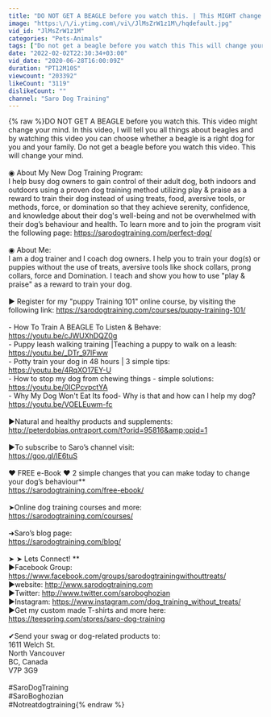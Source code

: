 ```yaml
---
title: "DO NOT GET A BEAGLE before you watch this. | This MIGHT change your mind."
image: "https:\/\/i.ytimg.com\/vi\/JlMsZrW1z1M\/hqdefault.jpg"
vid_id: "JlMsZrW1z1M"
categories: "Pets-Animals"
tags: ["Do not get a beagle before you watch this This will change your mind","should you get a beagle","10 reasons why you should get a beagle"]
date: "2022-02-02T22:30:34+03:00"
vid_date: "2020-06-28T16:00:09Z"
duration: "PT12M10S"
viewcount: "203392"
likeCount: "3119"
dislikeCount: ""
channel: "Saro Dog Training"
---
```

{% raw %}DO NOT GET A BEAGLE before you watch this. This video might change your mind. In this video, I will tell you all things about beagles and by watching this video you can choose whether a beagle is a right dog for you and your family. Do not get a beagle before you watch this video. This will change your mind. <br /><br />◉ About My New Dog Training Program:<br />I help busy dog owners to gain control of their adult dog, both indoors and outdoors using a proven dog training method utilizing play &amp; praise as a reward to train their dog instead of using treats, food, aversive tools, or methods, force, or domination so that they achieve serenity, confidence, and knowledge about their dog's well-being and not be overwhelmed with their dog’s behaviour and health. To learn more and to join the program visit the following page: <a rel="nofollow" target="blank" href="https://sarodogtraining.com/perfect-dog/">https://sarodogtraining.com/perfect-dog/</a><br /><br />◉ About Me:<br />I am a dog trainer and I coach dog owners. I help you to train your dog(s) or puppies without the use of treats, aversive tools like shock collars, prong collars, force and Domination. I teach and show you how to use &quot;play &amp; praise&quot; as a reward to train your dog.<br /><br />▶ Register for my &quot;puppy Training 101&quot; online course, by visiting the following link: <a rel="nofollow" target="blank" href="https://sarodogtraining.com/courses/puppy-training-101/">https://sarodogtraining.com/courses/puppy-training-101/</a><br /><br />- How To Train A BEAGLE To Listen &amp; Behave: <a rel="nofollow" target="blank" href="https://youtu.be/cJWUXhDQZ0g">https://youtu.be/cJWUXhDQZ0g</a><br />- Puppy leash walking training |Teaching a puppy to walk on a leash: <a rel="nofollow" target="blank" href="https://youtu.be/_DTr_97lFww">https://youtu.be/_DTr_97lFww</a><br />- Potty train your dog in 48 hours | 3 simple tips: <a rel="nofollow" target="blank" href="https://youtu.be/4RqXO17EY-U">https://youtu.be/4RqXO17EY-U</a><br />- How to stop my dog from chewing things - simple solutions: <a rel="nofollow" target="blank" href="https://youtu.be/0ICPcvpctYA">https://youtu.be/0ICPcvpctYA</a><br />- Why My Dog Won't Eat Its food- Why is that and how can I help my dog? <a rel="nofollow" target="blank" href="https://youtu.be/VOELEuwm-fc">https://youtu.be/VOELEuwm-fc</a><br /><br />▶Natural and healthy products and supplements: <a rel="nofollow" target="blank" href="http://peterdobias.ontraport.com/t?orid=95816&amp;opid=1">http://peterdobias.ontraport.com/t?orid=95816&amp;opid=1</a><br /><br />▶To subscribe to Saro’s channel visit:<br /><a rel="nofollow" target="blank" href="https://goo.gl/IE6tuS">https://goo.gl/IE6tuS</a> <br /><br />❤ FREE e-Book ❤ 2 simple changes that you can make today to change your dog’s behaviour**<br /><a rel="nofollow" target="blank" href="https://sarodogtraining.com/free-ebook/">https://sarodogtraining.com/free-ebook/</a><br /><br />➤Online dog training courses and more: <br /><a rel="nofollow" target="blank" href="https://sarodogtraining.com/courses/">https://sarodogtraining.com/courses/</a><br /><br />➜Saro’s blog page:<br /><a rel="nofollow" target="blank" href="https://sarodogtraining.com/blog/">https://sarodogtraining.com/blog/</a> <br /><br />➤ ➤ Lets Connect! **<br />►Facebook Group: <a rel="nofollow" target="blank" href="https://www.facebook.com/groups/sarodogtrainingwithouttreats/">https://www.facebook.com/groups/sarodogtrainingwithouttreats/</a><br />►website: <a rel="nofollow" target="blank" href="http://www.sarodogtraining.com">http://www.sarodogtraining.com</a>  <br />►Twitter: <a rel="nofollow" target="blank" href="http://www.twitter.com/saroboghozian">http://www.twitter.com/saroboghozian</a><br />►Instagram: <a rel="nofollow" target="blank" href="https://www.instagram.com/dog_training_without_treats/">https://www.instagram.com/dog_training_without_treats/</a><br />►Get my custom made T-shirts and more here: <a rel="nofollow" target="blank" href="https://teespring.com/stores/saro-dog-training">https://teespring.com/stores/saro-dog-training</a><br /><br />✔Send your swag or dog-related products to:<br />1611 Welch St. <br />North Vancouver<br />BC, Canada<br />V7P 3G9<br /><br />#SaroDogTraining<br />#SaroBoghozian<br />#Notreatdogtraining{% endraw %}
